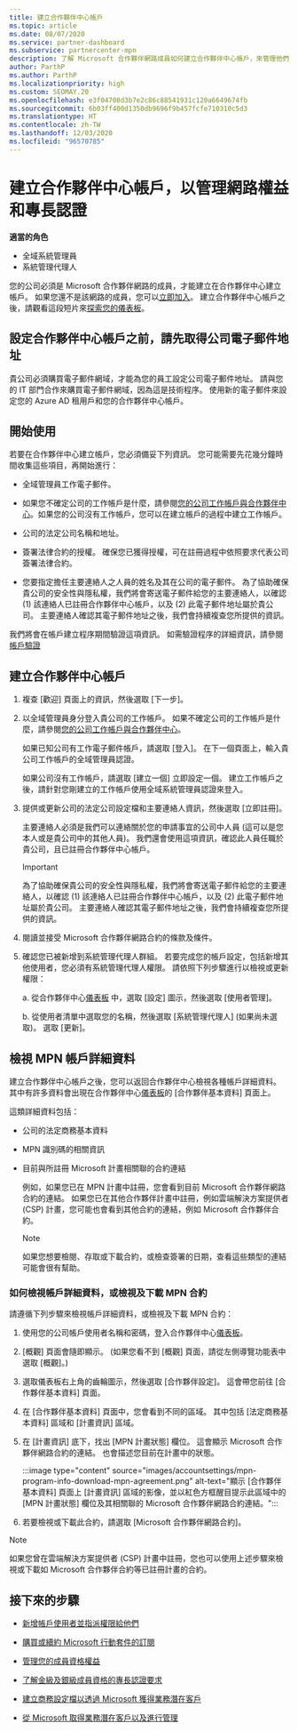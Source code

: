 ```yaml
---
title: 建立合作夥伴中心帳戶
ms.topic: article
ms.date: 08/07/2020
ms.service: partner-dashboard
ms.subservice: partnercenter-mpn
description: 了解 Microsoft 合作夥伴網路成員如何建立合作夥伴中心帳戶，來管理他們的網路權益和專長認證。
author: ParthP
ms.author: ParthP
ms.localizationpriority: high
ms.custom: SEOMAY.20
ms.openlocfilehash: e3f04708d3b7e2c86c88541931c120a6649674fb
ms.sourcegitcommit: 6b03ff400d1350db9696f9b457fcfe710310c5d3
ms.translationtype: HT
ms.contentlocale: zh-TW
ms.lasthandoff: 12/03/2020
ms.locfileid: "96570785"
---
```

# <a name="create-a-partner-center-account-to-manage-network-benefits-and-competencies"></a>建立合作夥伴中心帳戶，以管理網路權益和專長認證

**適當的角色**

- 全域系統管理員
- 系統管理代理人

您的公司必須是 Microsoft 合作夥伴網路的成員，才能建立在合作夥伴中心建立帳戶。 如果您還不是該網路的成員，您可以[立即加入](https://partner.microsoft.com/commercial#)。 建立合作夥伴中心帳戶之後，請觀看這段短片來[探索您的儀表板](https://vimeo.com/290338211)。

## <a name="get-a-work-email-address-before-setting-up-a-partner-center-account"></a>設定合作夥伴中心帳戶之前，請先取得公司電子郵件地址

貴公司必須購買電子郵件網域，才能為您的員工設定公司電子郵件地址。 請與您的 IT 部門合作來購買電子郵件網域，因為這是技術程序。 使用新的電子郵件來設定您的 Azure AD 租用戶和您的合作夥伴中心帳戶。

## <a name="get-started"></a>開始使用

若要在合作夥伴中心建立帳戶，您必須備妥下列資訊。 您可能需要先花幾分鐘時間收集這些項目，再開始進行：

- 全域管理員工作電子郵件。

- 如果您不確定公司的工作帳戶是什麼，請參閱[您的公司工作帳戶與合作夥伴中心](azure-active-directory-tenants-and-partner-center.md)。如果您的公司沒有工作帳戶，您可以在建立帳戶的過程中建立工作帳戶。 

- 公司的法定公司名稱和地址。  

- 簽署法律合約的授權。 確保您已獲得授權，可在註冊過程中依照要求代表公司簽署法律合約。

- 您要指定擔任主要連絡人之人員的姓名及其在公司的電子郵件。 為了協助確保貴公司的安全性與隱私權，我們將會寄送電子郵件給您的主要連絡人，以確認 (1) 該連絡人已註冊合作夥伴中心帳戶，以及 (2) 此電子郵件地址屬於貴公司。 主要連絡人確認其電子郵件地址之後，我們會持續複查您所提供的資訊。

我們將會在帳戶建立程序期間驗證這項資訊。 如需驗證程序的詳細資訊，請參閱[帳戶驗證](verification-responses.md)
 
## <a name="create-a-partner-center-account"></a>建立合作夥伴中心帳戶

1.  複查 [歡迎] 頁面上的資訊，然後選取 [下一步]。

2.  以全域管理員身分登入貴公司的工作帳戶。 如果不確定公司的工作帳戶是什麼，請參閱[您的公司工作帳戶與合作夥伴中心](azure-active-directory-tenants-and-partner-center.md)。

    如果已知公司有工作電子郵件帳戶，請選取 [登入]。 在下一個頁面上，輸入貴公司工作帳戶的全域管理員認證。 

    如果公司沒有工作帳戶，請選取 [建立一個] 立即設定一個。 建立工作帳戶之後，請針對您剛建立的工作帳戶使用全域系統管理員認證來登入。

3.  提供或更新公司的法定公司設定檔和主要連絡人資訊，然後選取 [立即註冊]。 

    主要連絡人必須是我們可以連絡關於您的申請事宜的公司中人員 (這可以是您本人或是貴公司中的其他人員)。 我們還會使用這項資訊，確認此人員任職於貴公司，且已註冊合作夥伴中心帳戶。

    > [!IMPORTANT]  
    > 為了協助確保貴公司的安全性與隱私權，我們將會寄送電子郵件給您的主要連絡人，以確認 (1) 該連絡人已註冊合作夥伴中心帳戶，以及 (2) 此電子郵件地址屬於貴公司。 主要連絡人確認其電子郵件地址之後，我們會持續複查您所提供的資訊。

4.  閱讀並接受 Microsoft 合作夥伴網路合約的條款及條件。 

5.  確認您已被新增到系統管理代理人群組。 若要完成您的帳戶設定，包括新增其他使用者，您必須有系統管理代理人權限。 請依照下列步驟進行以檢視或更新權限：

    a. 從合作夥伴中心[儀表板](https://partner.microsoft.com/dashboard/home**) 中，選取 [設定] 圖示，然後選取 [使用者管理]。  

    b. 從使用者清單中選取您的名稱，然後選取 [系統管理代理人] (如果尚未選取)。 選取 [更新]。  

## <a name="view-mpn-account-details"></a>檢視 MPN 帳戶詳細資料

建立合作夥伴中心帳戶之後，您可以返回合作夥伴中心檢視各種帳戶詳細資料。 其中有許多資料會出現在合作夥伴中心[儀表板](https://partner.microsoft.com/dashboard)的 [合作夥伴基本資料] 頁面上。

這類詳細資料包括：

- 公司的法定商務基本資料

- MPN 識別碼的相關資訊

- 目前與所註冊 Microsoft 計畫相關聯的合約連結

  例如，如果您已在 MPN 計畫中註冊，您會看到目前 Microsoft 合作夥伴網路合約的連結。 如果您已在其他合作夥伴計畫中註冊，例如雲端解決方案提供者 (CSP) 計畫，您可能也會看到其他合約的連結，例如 Microsoft 合作夥伴合約。 

  > [!NOTE]
  > 如果您想要檢閱、存取或下載合約，或檢查簽署的日期，查看這些類型的連結可能會很有幫助。

### <a name="how-to-view-account-details-or-view-and-download-the-mpn-agreement"></a>如何檢視帳戶詳細資料，或檢視及下載 MPN 合約

請遵循下列步驟來檢視帳戶詳細資料，或檢視及下載 MPN 合約：

1. 使用您的公司帳戶使用者名稱和密碼，登入合作夥伴中心[儀表板](https://partner.microsoft.com/dashboard)。

2. [概觀] 頁面會隨即顯示。 (如果您看不到 [概觀] 頁面，請從左側導覽功能表中選取 [概觀]。)

3. 選取儀表板右上角的齒輪圖示，然後選取 [合作夥伴設定]。 這會帶您前往 [合作夥伴基本資料] 頁面。

4. 在 [合作夥伴基本資料] 頁面中，您會看到不同的區域。 其中包括 [法定商務基本資料] 區域和 [計畫資訊] 區域。

5. 在 [計畫資訊] 底下，找出 [MPN 計畫狀態] 欄位。 這會顯示 Microsoft 合作夥伴網路合約的連結。 也會描述您目前在計畫中的狀態。


   :::image type="content" source="images/accountsettings/mpn-program-info-download-mpn-agreement.png" alt-text="顯示 [合作夥伴基本資料] 頁面上 [計畫資訊] 區域的影像，並以紅色方框醒目提示此區域中的 [MPN 計畫狀態] 欄位及其相關聯的 Microsoft 合作夥伴網路合約連結。":::

6. 若要檢視或下載此合約，請選取 [Microsoft 合作夥伴網路合約]。  

> [!NOTE]
> 如果您曾在雲端解決方案提供者 (CSP) 計畫中註冊，您也可以使用上述步驟來檢視或下載如 Microsoft 合作夥伴合約等已註冊計畫的合約。

## <a name="next-steps"></a>接下來的步驟

-   [新增帳戶使用者並指派權限給他們](create-user-accounts-and-set-permissions.md)

-   [購買或續約 Microsoft 行動套件的訂閱](mpn-get-action-pack.md)

-   [管理您的成員資格權益](manage-your-partner-network-benefits.md)

-   [了解金級及銀級成員資格的專長認證要求](https://partner.microsoft.com/membership/competencies)

-   [建立商務設定檔以透過 Microsoft 獲得業務潛在客戶](create-a-marketing-profile.md)

-   [從 Microsoft 取得業務潛在客戶以及進行管理](manage-leads.md)
